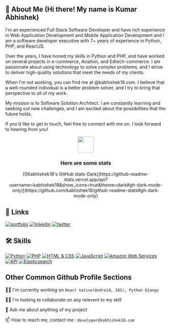 ## 🚀 About Me (Hi there! My name is Kumar Abhishek)
I'm an experienced Full Stack Software Developer and have rich experience in
Web Application Development and Mobile Application Development  and I am a software developer executive  with 7+ years of experience in Python, PHP, and ReactJS.

Over the years, I have honed my skills in Python and PHP, and have worked on several projects in e-commerce, Aviation, and Edtech-commerce. I am passionate about using technology to solve complex problems, and I strive to deliver high-quality solutions that meet the needs of my clients.

When I'm not working, you can find me at @kabhishek18.com. I believe that a well-rounded individual is a better problem solver, and I try to bring that perspective to all of my work.

My mission is to Software Solution Architect. I am constantly learning and seeking out new challenges, and I am excited about the possibilities that the future holds.

If you'd like to get in touch, feel free to connect with me on. I look forward to hearing from you!


<div align="center">
  <img src="https://media.giphy.com/media/VgCDAzcKvsR6OM0uWg/giphy.gif" width="50"> 
  <h3>Here are some stats</h3>
  [![Kabhishek18's GitHub stats-Dark](https://github-readme-stats.vercel.app/api?username=kabhishek18&show_icons=true&theme=dark#gh-dark-mode-only)](https://github.com/kabhishek18/github-readme-stats#gh-dark-mode-only)


</div>


## 🔗 Links
[![portfolio](https://img.shields.io/badge/my_portfolio-000?style=for-the-badge&logo=ko-fi&logoColor=white)](https://kabhishek18.com/) 
[![linkedin](https://img.shields.io/badge/linkedin-0A66C2?style=for-the-badge&logo=linkedin&logoColor=white)](https://www.linkedin.com/in/kabhishek18)
[![twitter](https://img.shields.io/badge/twitter-1DA1F2?style=for-the-badge&logo=twitter&logoColor=white)](https://twitter.com/kabhishek18)


## 🛠 Skills
[![Python](https://img.shields.io/badge/-Python-black?style=flat&logo=python&link=https://github.com/Quananhle/Python-AWS-TradingAI)](https://github.com/Quananhle/Python-AWS-TradingAI)
[![PHP](https://img.shields.io/badge/-PHP-blue?style=flat&logo=php&link=https://github.com/YourUsername/YourPHPRepo)](https://github.com/YourUsername/YourPHPRepo)
[![HTML & CSS](https://img.shields.io/badge/-HTML%20%26%20CSS-orange?style=flat&logo=html5&link=https://github.com/YourUsername/YourHtmlCssRepo)](https://github.com/YourUsername/YourHtmlCssRepo)
[![JavaScript](https://img.shields.io/badge/-JavaScript-yellow?style=flat&logo=javascript&link=https://github.com/YourUsername/YourJsRepo)](https://github.com/YourUsername/YourJsRepo)
[![Amazon Web Services](https://img.shields.io/badge/-AWS-232F3E?style=flat&logo=amazon-aws&link=https://github.com/YourUsername/YourAWSRepo)](https://github.com/YourUsername/YourAWSRepo)
[![API](https://img.shields.io/badge/-API-green?style=flat&logo=api&link=https://github.com/YourUsername/YourApiRepo)](https://github.com/YourUsername/YourApiRepo)
[![Elasticsearch](https://img.shields.io/badge/-Elasticsearch-blue?style=flat&logo=elasticsearch&link=https://github.com/YourUsername/YourElasticsearchRepo)](https://github.com/YourUsername/YourElasticsearchRepo)



## Other Common Github Profile Sections
👩‍💻 I'm currently working on `React native(Android, IOS), Python Django`

👯‍♀️ I'm looking to collaborate on any relevent to my skill

💬 Ask me about anything of my project 

📫 How to reach me, contact me : `developer@kabhishek18.com`
